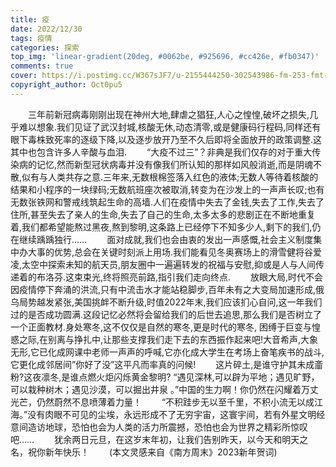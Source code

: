 ```yaml
---
title: 疫
date: 2022/12/30
tags: 疫情
categories: 探索
top_img: 'linear-gradient(20deg, #0062be, #925696, #cc426e, #fb0347)'
comments: true
cover: https://i.postimg.cc/W367sJF7/u-2155444250-302543986-fm-253-fmt-auto-app-138-f-JPEG.png
copyright_author: Oct0pu5
---
```


&ensp;&ensp;&ensp;&ensp;三年前新冠病毒刚刚出现在神州大地,肆虐之猖狂,人心之惶惶,破坏之损失,几乎难以想象.我们见证了武汉封城,核酸无休,动态清零,或是健康码行程码,同样还有眼下毒株致死率的逐级下降,以及逐步放开乃至不久后即将全面放开的政策调整.这其中也包含许多人辛酸与血泪.
&ensp;&ensp;&ensp;&ensp;“大疫不过三”？非典是我们仅存的对于重大传染病的记忆,然而新型冠状病毒并没有像我们所认知的那样如风般消逝,而是阴魂不散,似有与人类共存之意.三年来,无数根棉签落入红色的液体;无数人等待着核酸的结果和小程序的一块绿码;无数航班座次被取消,转变为在沙发上的一声声长叹;也有无数张铁网和警戒线筑起生命的高墙.人们在疫情中失去了金钱,失去了工作,失去了住所,甚至失去了亲人的生命,失去了自己的生命,太多太多的悲剧正在不断地重复着,我们都希望能熬过黑夜,熬到黎明,这条路上已经停下不知多少人,剩下的我们,仍在继续踽踽独行……
&ensp;&ensp;&ensp;&ensp;面对成就,我们也会由衷的发出一声感慨,社会主义制度集中办大事的优势,总会在关键时刻派上用场.我们能看见冬奥赛场上的滑雪健将谷爱凌,太空中探索未知的航天员,朋友圈中一遍遍转发的祝福与安慰,抑或是人与人间传递着的布洛芬.这束束光,终将照亮前路,指引我们走向终点.
&ensp;&ensp;&ensp;&ensp;放眼大局,时代不会因疫情停下奔涌的洪流,只有中流击水才能站稳脚步,百年未有之大变局加速形成,俄乌局势越发紧张,美国挑衅不断升级,时值2022年末,我们应该扪心自问,这一年我们过的是否成功圆满.这段记忆必然将会留给我们的后世去追思,那么我们是否树立了一个正面教材.身处寒冬,这不仅仅是自然的寒冬,更是时代的寒冬, 困缚于巨变与惶惑之际,在别离与挣扎中,让那些支撑我们走下去的东西振作起来吧!大音希声,大象无形,它已化成网课中老师一声声的呼喊,它亦化成大学生在考场上奋笔疾书的战斗,它更化成邻居间”你好了没”这平凡而率真的问候!
&ensp;&ensp;&ensp;&ensp;这片碎土,是谁守护其未成齑粉?这夜凛冬,是谁点燃火炬闪烁黄金黎明? “遇见深林,可以辟为平地；遇见旷野，可以栽种树木；遇见沙漠，可以掘出井泉 。”中国的生力啊！你仍然在闪耀着万丈光芒，仍然蔚然不息喷薄着力量！
&ensp;&ensp;&ensp;&ensp;“不积跬步无以至千里，不积小流无以成江海。”没有肉眼不可见的尘埃，永远形成不了无穷宇宙，这寰宇间，若有外星文明经意间造访地球，恐怕也会为人类的活力所震撼，恐怕也会为世界之精彩所惊叹吧……
&ensp;&ensp;&ensp;&ensp;犹余两日元旦，在这岁末年初，让我们告别昨天，以今天和明天之名，祝你新年快乐！
&ensp;&ensp;&ensp;&ensp;(本文灵感来自《南方周末》2023新年贺词)